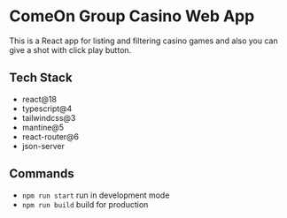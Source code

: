 # ComeOn Group Casino Web App

This is a React app for listing and filtering casino games and also you can give a shot with click play button.

## Tech Stack

- react@18
- typescript@4
- tailwindcss@3
- mantine@5
- react-router@6
- json-server

## Commands

- `npm run start` run in development mode
- `npm run build` build for production
